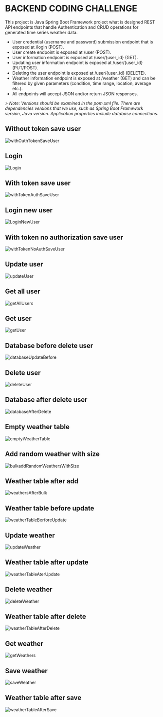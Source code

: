 # BACKEND CODING CHALLENGE

This project is Java Spring Boot Framework project what is designed REST API endpoints that handle Authentication and CRUD operations for generated time series weather data.

- User credential (username and password) submission endpoint that is exposed at /login (POST).
- User create endpoint is exposed at /user (POST).
- User information endpoint is exposed at /user/{user_id} (GET).
- Updating user information endpoint is exposed at /user/{user_id} (PUT/POST).
- Deleting the user endpoint is exposed at /user/{user_id} (DELETE).
- Weather information endpoint is exposed at /weather (GET) and can be filtered by given parameters (condition, time range, location, average etc.).
- All endpoints will accept JSON and/or return JSON responses.

_> Note: Versions should be examined in the pom.xml file. There are dependencies versions that we use, such as Spring Boot Framework version, Java version. Application properties include database connections._

## Without token save user

![withOuthTokenSaveUser](https://user-images.githubusercontent.com/60318526/173068900-79342c75-1f9d-4545-a0b6-c08c5d7c92e5.PNG)

## Login

![Login](https://user-images.githubusercontent.com/60318526/173067177-a68866d9-12df-4059-a88b-95a8c5d8f9bb.PNG)

## With token save user

![withTokenAuthSaveUser](https://user-images.githubusercontent.com/60318526/173069111-9b6c278d-c8db-426b-b219-209c98b9b5a8.PNG)

## Login new user

![LoginNewUser](https://user-images.githubusercontent.com/60318526/173067284-672ff8bd-b8a2-4a65-9fd2-34fa2426941d.PNG)

## With token no authorization save user

![withTokenNoAuthSaveUser](https://user-images.githubusercontent.com/60318526/173069249-390a9f91-aa58-428d-983d-072278a68e80.PNG)

## Update user

![updateUser](https://user-images.githubusercontent.com/60318526/173067334-2038cddb-2813-495f-a992-33458ea94115.PNG)

## Get all user

![getAllUsers](https://user-images.githubusercontent.com/60318526/173067014-e98f57c1-b6d6-4a4e-97cf-afe9ccfbeaf8.PNG)

## Get user

![getUser](https://user-images.githubusercontent.com/60318526/173067081-518ce103-a464-47ba-b373-5d17f615f4a3.PNG)

## Database before delete user

![databaseUpdateBefore](https://user-images.githubusercontent.com/60318526/173070065-14059e79-914f-4667-9558-480c7240a37f.PNG)

## Delete user

![deleteUser](https://user-images.githubusercontent.com/60318526/173069374-cabc9c44-9573-4486-bbae-9d3931282e37.PNG)

## Database after delete user

![databaseAfterDelete](https://user-images.githubusercontent.com/60318526/173070004-c277f83d-2114-47e6-89a5-f24ad24e789d.PNG)

## Empty weather table

![emptyWeatherTable](https://user-images.githubusercontent.com/60318526/173070446-6ece93cc-1cfd-4646-94a7-0c604df00d38.PNG)

## Add random weather with size

![bulkaddRandomWeathersWithSize](https://user-images.githubusercontent.com/60318526/173070566-a567addf-2565-4576-bfe5-b4ddb1323154.PNG)

## Weather table after add

![weathersAfterBulk](https://user-images.githubusercontent.com/60318526/173070785-8277fb18-111e-4567-ac73-e16ecd7d909d.PNG)

## Weather table before update

![weatherTableBerforeUpdate](https://user-images.githubusercontent.com/60318526/173070892-e3e11062-e98f-4836-91ff-fdef29abd832.PNG)

## Update weather

![updateWeather](https://user-images.githubusercontent.com/60318526/173070949-d706b6ef-4606-4e98-a122-17e3c1c1a2c7.PNG)

## Weather table after update

![weatherTableAterUpdate](https://user-images.githubusercontent.com/60318526/173071024-a166f08c-cd94-4b82-9fe0-5b11224ec947.PNG)

## Delete weather

![deleteWeather](https://user-images.githubusercontent.com/60318526/173071098-ef4e934b-e51e-4dff-a10f-96f8824a56e8.PNG)

## Weather table after delete

![weatherTableAfterDelete](https://user-images.githubusercontent.com/60318526/173071294-704bbaf0-c3b4-4981-82b8-e18bc9a34208.PNG)

## Get weather

![getWeathers](https://user-images.githubusercontent.com/60318526/173071369-7de11a22-24c8-4456-bd55-4f9970b17aa1.PNG)

## Save weather

![saveWeather](https://user-images.githubusercontent.com/60318526/173071412-64b53e2a-9b27-4925-b57a-e2a724157208.PNG)

## Weather table after save

![weatherTableAfterSave](https://user-images.githubusercontent.com/60318526/173071466-05d6b278-48f0-428e-9984-ff8d98fb615e.PNG)

